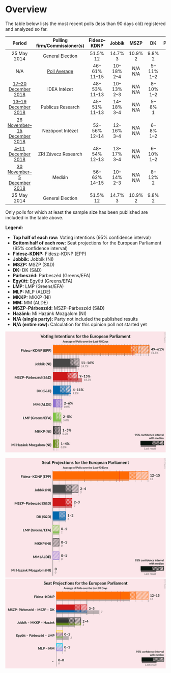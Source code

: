 # Overview

The table below lists the most recent polls (less than 90 days old) registered and analyzed so far.

| Period     | Polling firm/Commissioner(s) | Fidesz–KDNP | Jobbik | MSZP | DK | Párbeszéd | Együtt | LMP | MLP | MKKP | MM | MSZP–Párbeszéd | Hazánk |
|:----------:|:----------------------------:|:--:|:--:|:--:|:--:|:--:|:--:|:--:|:--:|:--:|:--:|:--:|:--:|
| 25 May 2014 | General Election | 51.5% <br> 12 | 14.7% <br> 3 | 10.9% <br> 2 | 9.8% <br> 2 | 7.2% <br> 1 | 7.2% <br> 0 | 5.0% <br> 1 | 0.0% <br> 0 | 0.0% <br> 0 | 0.0% <br> 0 | 18.2% <br> 3 | 0.0% <br> 0 |
| N/A | [Poll Average](average.html) | 46–61% <br> 11–15 | 10–18% <br> 2–4 | N/A <br> N/A | 5–11% <br> 1–2 | N/A <br> N/A | N/A <br> N/A | 2–5% <br> 0–1 | N/A <br> N/A | 1–5% <br> 0–1 | 2–6% <br> 0–1 | 9–16% <br> 2–4 | 1–4% <br> 0 |
| [17–20 December 2018](2018-12-20-IDEAIntézet.html) | IDEA Intézet | 48–53% <br> 11–13 | 10–13% <br> 2–3 | N/A <br> N/A | 8–10% <br> 1–2 | N/A <br> N/A | N/A <br> N/A | 3–5% <br> 0–1 | N/A <br> N/A | 3–5% <br> 0–1 | 4–6% <br> 1 | 12–15% <br> 2–3 | 1–2% <br> 0 |
| [13–19 December 2018](2018-12-19-PublicusResearch.html) | Publicus Research | 45–51% <br> 11–13 | 14–18% <br> 3–4 | N/A <br> N/A | 5–8% <br> 1 | N/A <br> N/A | N/A <br> N/A | 3–5% <br> 0–1 | N/A <br> N/A | 2–4% <br> 0–1 | 3–5% <br> 0–1 | 13–17% <br> 3–4 | 1–2% <br> 0 |
| [26 November–15 December 2018](2018-12-15-NézőpontIntézet.html) | Nézőpont Intézet | 52–56% <br> 12–14 | 12–16% <br> 3–4 | N/A <br> N/A | 6–8% <br> 1–2 | N/A <br> N/A | N/A <br> N/A | 3–5% <br> 0–1 | N/A <br> N/A | 2–4% <br> 0 | 3–5% <br> 0–1 | 10–12% <br> 2–3 | 2–4% <br> 0 |
| [4–11 December 2018](2018-12-11-ZRIZáveczResearch.html) | ZRI Závecz Research | 48–54% <br> 12–13 | 13–17% <br> 3–4 | N/A <br> N/A | 6–10% <br> 1–2 | N/A <br> N/A | N/A <br> N/A | 2–4% <br> 0–1 | N/A <br> N/A | 2–4% <br> 0–1 | 3–5% <br> 0–1 | 11–15% <br> 2–3 | 1–3% <br> 0 |
| [30 November–5 December 2018](2018-12-05-Medián.html) | Medián | 56–62% <br> 14–15 | 10–14% <br> 2–3 | N/A <br> N/A | 8–12% <br> 2 | N/A <br> N/A | N/A <br> N/A | 1–3% <br> 0 | N/A <br> N/A | 1–2% <br> 0 | 2–4% <br> 0–1 | 8–12% <br> 2 | 1–3% <br> 0 |
| 25 May 2014 | General Election | 51.5% <br> 12 | 14.7% <br> 3 | 10.9% <br> 2 | 9.8% <br> 2 | 7.2% <br> 1 | 7.2% <br> 0 | 5.0% <br> 1 | 0.0% <br> 0 | 0.0% <br> 0 | 0.0% <br> 0 | 18.2% <br> 3 | 0.0% <br> 0 |

Only polls for which at least the sample size has been published are included in the table above.

**Legend:**
+ **Top half of each row:** Voting intentions (95% confidence interval)
+ **Bottom half of each row:** Seat projections for the European Parliament (95% confidence interval)
+ **Fidesz–KDNP:** Fidesz–KDNP (EPP)
+ **Jobbik:** Jobbik (NI)
+ **MSZP:** MSZP (S&D)
+ **DK:** DK (S&D)
+ **Párbeszéd:** Párbeszéd (Greens/EFA)
+ **Együtt:** Együtt (Greens/EFA)
+ **LMP:** LMP (Greens/EFA)
+ **MLP:** MLP (ALDE)
+ **MKKP:** MKKP (NI)
+ **MM:** MM (ALDE)
+ **MSZP–Párbeszéd:** MSZP–Párbeszéd (S&D)
+ **Hazánk:** Mi Hazánk Mozgalom (NI)
+ **N/A (single party):** Party not included the published results
+ **N/A (entire row):** Calculation for this opinion poll not started yet


![Graph with voting intentions not yet produced](average.png "Voting Intentions")

![Graph with seats not yet produced](average-seats.png "Seats")
![Graph with coalitions seats not yet produced](average-coalitions-seats.png "Coalitions Seats")
